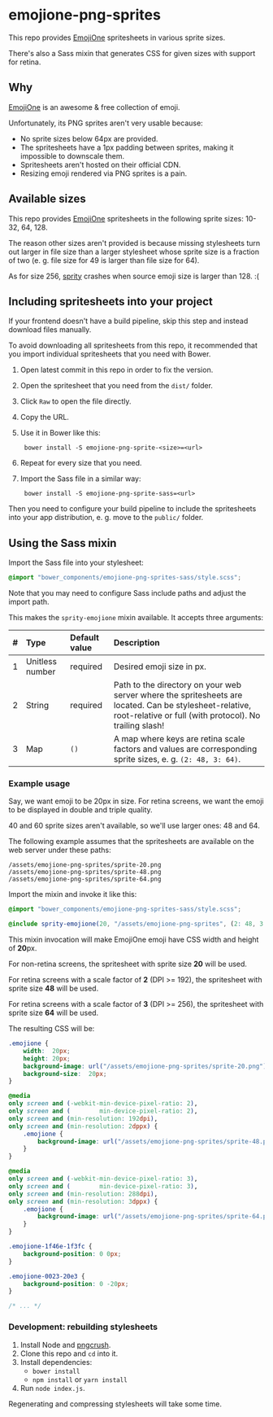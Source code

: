 # emojione-png-sprites

This repo provides [EmojiOne](https://emojione.com) spritesheets in various sprite sizes.

There's also a Sass mixin that generates CSS for given sizes with support for retina.



## Why

[EmojiOne](https://emojione.com) is an awesome & free collection of emoji.

Unfortunately, its PNG sprites aren't very usable because:

* No sprite sizes below 64px are provided.
* The spritesheets have a 1px padding between sprites, making it impossible to downscale them.
* Spritesheets aren't hosted on their official CDN.
* Resizing emoji rendered via PNG sprites is a pain.



## Available sizes

This repo provides [EmojiOne](https://emojione.com) spritesheets in the following sprite sizes: 10-32, 64, 128.
 
The reason other sizes aren't provided is because missing stylesheets turn out larger in file size than a larger stylesheet whose sprite size is a fraction of two (e. g. file size for 49 is larger than file size for 64).

As for size 256, [sprity](https://github.com/sprity/sprity) crashes when source emoji size is larger than 128. :(



## Including spritesheets into your project

If your frontend doesn't have a build pipeline, skip this step and instead download files manually.

To avoid downloading all spritesheets from this repo, it recommended that you import individual spritesheets that you need with Bower.

1. Open latest commit in this repo in order to fix the version.
2. Open the spritesheet that you need from the `dist/` folder.
3. Click `Raw` to open the file directly.
4. Copy the URL.
5. Use it in Bower like this:

        bower install -S emojione-png-sprite-<size>=<url>
        
6. Repeat for every size that you need.
7. Import the Sass file in a similar way: 

        bower install -S emojione-png-sprite-sass=<url>

Then you need to configure your build pipeline to include the spritesheets into your app distribution, e. g. move to the `public/` folder.



## Using the Sass mixin

Import the Sass file into your stylesheet:

```scss
@import "bower_components/emojione-png-sprites-sass/style.scss";
```

Note that you may need to configure Sass include paths and adjust the import path.

This makes the `sprity-emojione` mixin available. It accepts three arguments:

| # | Type            | Default value | Description                                                                                                                                                        |
|:--|:----------------|:--------------|:-------------------------------------------------------------------------------------------------------------------------------------------------------------------|
| 1 | Unitless number | required      | Desired emoji size in px.                                                                                                                                          |
| 2 | String          | required      | Path to the directory on your web server where the spritesheets are located. Can be stylesheet-relative, root-relative or full (with protocol). No trailing slash! |
| 3 | Map             | `()`          | A map where keys are retina scale factors and values are corresponding sprite sizes, e. g. `(2: 48, 3: 64)`.                                                       |



### Example usage

Say, we want emoji to be 20px in size. For retina screens, we want the emoji to be displayed in double and triple quality.

40 and 60 sprite sizes aren't available, so we'll use larger ones: 48 and 64.

The following example assumes that the spritesheets are available on the web server under these paths:

    /assets/emojione-png-sprites/sprite-20.png
    /assets/emojione-png-sprites/sprite-48.png
    /assets/emojione-png-sprites/sprite-64.png

Import the mixin and invoke it like this:

```scss
@import "bower_components/emojione-png-sprites-sass/style.scss";

@include sprity-emojione(20, "/assets/emojione-png-sprites", (2: 48, 3: 64));
```

This mixin invocation will make EmojiOne emoji have CSS width and height of **20**px.

For non-retina screens, the spritesheet with sprite size **20** will be used.

For retina screens with a scale factor of **2** (DPI >= 192), the spritesheet with sprite size **48** will be used.

For retina screens with a scale factor of **3** (DPI >= 256), the spritesheet with sprite size **64** will be used.

The resulting CSS will be:

```css
.emojione {
    width:  20px;
    height: 20px;
    background-image: url("/assets/emojione-png-sprites/sprite-20.png");
    background-size:  20px;
}

@media
only screen and (-webkit-min-device-pixel-ratio: 2),
only screen and (        min-device-pixel-ratio: 2),
only screen and (min-resolution: 192dpi),
only screen and (min-resolution: 2dppx) {
    .emojione {
        background-image: url("/assets/emojione-png-sprites/sprite-48.png");
    }
}

@media
only screen and (-webkit-min-device-pixel-ratio: 3),
only screen and (        min-device-pixel-ratio: 3),
only screen and (min-resolution: 288dpi),
only screen and (min-resolution: 3dppx) {
    .emojione {
        background-image: url("/assets/emojione-png-sprites/sprite-64.png");
    }
}

.emojione-1f46e-1f3fc {
    background-position: 0 0px;
}

.emojione-0023-20e3 {
    background-position: 0 -20px;
}

/* ... */
```



### Development: rebuilding stylesheets

1. Install Node and [pngcrush](https://pmt.sourceforge.io/pngcrush/).
2. Clone this repo and `cd` into it.
3. Install dependencies:
    * `bower install`
    * `npm install` or `yarn install`
4. Run `node index.js`.

Regenerating and compressing stylesheets will take some time.
